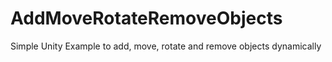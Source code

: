# AddMoveRotateRemoveObjects
 Simple Unity Example to add, move, rotate and remove objects dynamically
